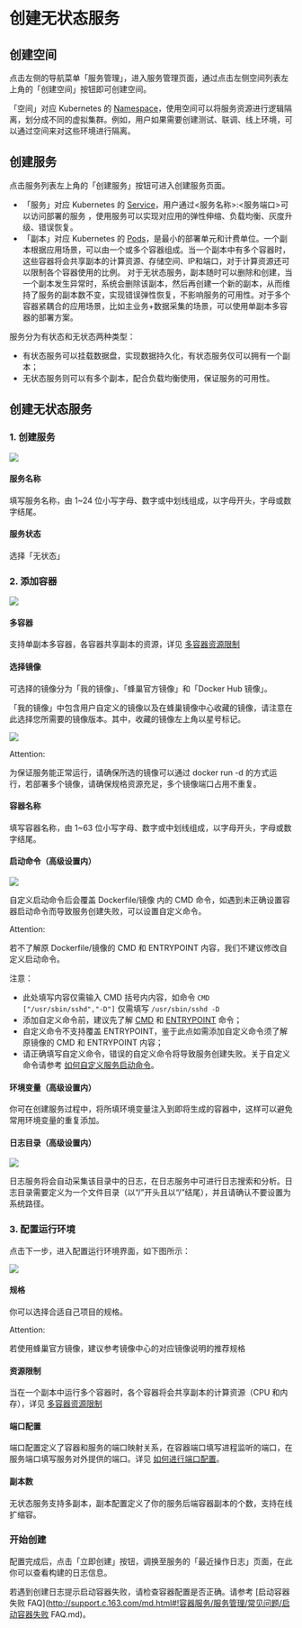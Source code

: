 # 创建无状态服务

## 创建空间

点击左侧的导航菜单「服务管理」，进入服务管理页面，通过点击左侧空间列表左上角的「创建空间」按钮即可创建空间。

「空间」对应 Kubernetes 的 [Namespace](http://kubernetes.io/docs/user-guide/namespaces/)，使用空间可以将服务资源进行逻辑隔离，划分成不同的虚拟集群。例如，用户如果需要创建测试、联调、线上环境，可以通过空间来对这些环境进行隔离。


## 创建服务

点击服务列表左上角的「创建服务」按钮可进入创建服务页面。

* 「服务」对应 Kubernetes 的 [Service](http://kubernetes.io/docs/user-guide/services/)，用户通过<服务名称>:<服务端口>可以访问部署的服务 ，使用服务可以实现对应用的弹性伸缩、负载均衡、灰度升级、错误恢复。
* 「副本」对应 Kubernetes 的 [Pods](http://kubernetes.io/docs/user-guide/pods/)，是最小的部署单元和计费单位。一个副本根据应用场景，可以由一个或多个容器组成。当一个副本中有多个容器时，这些容器将会共享副本的计算资源、存储空间、IP和端口，对于计算资源还可以限制各个容器使用的比例。 对于无状态服务，副本随时可以删除和创建，当一个副本发生异常时，系统会删除该副本，然后再创建一个新的副本，从而维持了服务的副本数不变，实现错误弹性恢复，不影响服务的可用性。对于多个容器紧耦合的应用场景，比如主业务+数据采集的场景，可以使用单副本多容器的部署方案。

服务分为有状态和无状态两种类型：

* 有状态服务可以挂载数据盘，实现数据持久化，有状态服务仅可以拥有一个副本；
* 无状态服务则可以有多个副本，配合负载均衡使用，保证服务的可用性。

## 创建无状态服务

### 1. 创建服务
![](../image/创建服务-创建无状态服务-创建服务.png)

#### 服务名称
填写服务名称，由 1~24 位小写字母、数字或中划线组成，以字母开头，字母或数字结尾。

#### 服务状态
选择「无状态」

### 2. 添加容器
![](../image/创建服务-创建无状态服务-添加多容器.png)

#### 多容器

支持单副本多容器，各容器共享副本的资源，详见 [多容器资源限制](http://127.0.0.1:8080/md.html#!容器服务/服务管理/常见问题/多容器资源限制.md)

#### 选择镜像
可选择的镜像分为「我的镜像」、「蜂巢官方镜像」和「Docker Hub 镜像」。

「我的镜像」中包含用户自定义的镜像以及在蜂巢镜像中心收藏的镜像，请注意在此选择您所需要的镜像版本。其中，收藏的镜像左上角以星号标记。

![](../image/创建服务-选择镜像.png)

<span>Attention:</span><div class="alertContent">为保证服务能正常运行，请确保所选的镜像可以通过 docker run -d 的方式运行，若部署多个镜像，请确保规格资源充足，多个镜像端口占用不重复。</div>

#### 容器名称
填写容器名称，由 1~63 位小写字母、数字或中划线组成，以字母开头，字母或数字结尾。

#### 启动命令（高级设置内）
![](../image/创建服务-启动命令.png)

自定义启动命令后会覆盖 Dockerfile/镜像 内的 CMD 命令，如遇到未正确设置容器启动命令而导致服务创建失败，可以设置自定义命令。

<span>Attention:</span><div class="alertContent">若不了解原 Dockerfile/镜像的 CMD 和 ENTRYPOINT 内容，我们不建议修改自定义启动命令。</div>

注意：

* 此处填写内容仅需输入 CMD 括号内内容，如命令 `CMD ["/usr/sbin/sshd","-D"]` 仅需填写 `/usr/sbin/sshd -D`
* 添加自定义命令前，建议先了解 [CMD](https://docs.docker.com/engine/reference/builder/#cmd) 和 [ENTRYPOINT](https://docs.docker.com/engine/reference/builder/#entrypoint) 命令；
* 自定义命令不支持覆盖 ENTRYPOINT，鉴于此点如需添加自定义命令须了解原镜像的 CMD 和 ENTRYPOINT 内容；
* 请正确填写自定义命令，错误的自定义命令将导致服务创建失败。关于自定义命令请参考 [如何自定义服务启动命令](http://support.c.163.com/wiki/md.html#!容器服务/服务管理/使用指南/如何自定义服务启动命令.md)。

#### 环境变量（高级设置内）
你可在创建服务过程中，将所填环境变量注入到即将生成的容器中，这样可以避免常用环境变量的重复添加。

#### 日志目录（高级设置内） 
![](../image/创建服务-创建无状态服务-日志目录.png)

日志服务将会自动采集该目录中的日志，在日志服务中可进行日志搜索和分析。日志目录需要定义为一个文件目录（以“/”开头且以“/”结尾），并且请确认不要设置为系统路径。

### 3. 配置运行环境
点击下一步，进入配置运行环境界面，如下图所示：

![](../image/创建服务-创建无状态服务-配置运行环境.png)

#### 规格
你可以选择合适自己项目的规格。

<span>Attention:</span><div class="alertContent">若使用蜂巢官方镜像，建议参考镜像中心的对应镜像说明的推荐规格</div>

#### 资源限制
当在一个副本中运行多个容器时，各个容器将会共享副本的计算资源（CPU 和内存），详见 [多容器资源限制](http://127.0.0.1:8080/md.html#!容器服务/服务管理/常见问题/多容器资源限制.md)

#### 端口配置
端口配置定义了容器和服务的端口映射关系，在容器端口填写进程监听的端口，在服务端口填写服务对外提供的端口。详见 [如何进行端口配置](http://support.c.163.com/wiki/md.html#!容器服务/服务管理/使用指南/如何进行端口配置.md)。

#### 副本数
无状态服务支持多副本，副本配置定义了你的服务后端容器副本的个数，支持在线扩缩容。

### 开始创建
配置完成后，点击「立即创建」按钮，调换至服务的「最近操作日志」页面，在此你可以查看构建的日志信息。

若遇到创建日志提示启动容器失败，请检查容器配置是否正确。请参考 [启动容器失败 FAQ](http://support.c.163.com/md.html#!容器服务/服务管理/常见问题/启动容器失败 FAQ.md)。